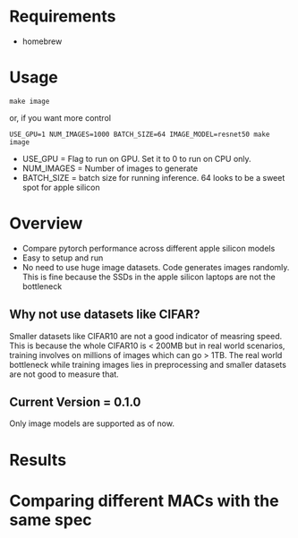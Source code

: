 # Requirements
- homebrew

# Usage
```
make image  
```

or, if you want more control

```
USE_GPU=1 NUM_IMAGES=1000 BATCH_SIZE=64 IMAGE_MODEL=resnet50 make image
```

- USE_GPU = Flag to run on GPU. Set it to 0 to run on CPU only.
- NUM_IMAGES = Number of images to generate
- BATCH_SIZE = batch size for running inference. 64 looks to be a sweet spot for apple silicon

# Overview
- Compare pytorch performance across different apple silicon models
- Easy to setup and run
- No need to use huge image datasets. Code generates images randomly. This is fine because the SSDs in the apple silicon laptops are not the bottleneck

## Why not use datasets like CIFAR?
Smaller datasets like CIFAR10 are not a good indicator of measring speed. This is because the whole CIFAR10 is < 200MB but in real world scenarios, training involves on millions of images which can go > 1TB. The real world bottleneck while training images lies in preprocessing and smaller datasets are not good to measure that.

## Current Version = 0.1.0
Only image models are supported as of now.

# Results

# Comparing different MACs with the same spec





